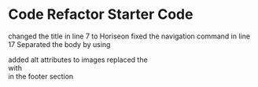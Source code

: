 # Code Refactor Starter Code

changed the title in line 7 to Horiseon
fixed the navigation command in line 17
Separated the body by using <section>
added alt attributes to images
replaced the <div> with <footer> in the footer section
